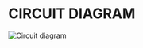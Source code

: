 
# CIRCUIT DIAGRAM
![Circuit diagram](https://user-images.githubusercontent.com/98825305/156913127-ca1a5f0b-e501-4c2f-bee5-c5bcfc44dbfb.jpg)
